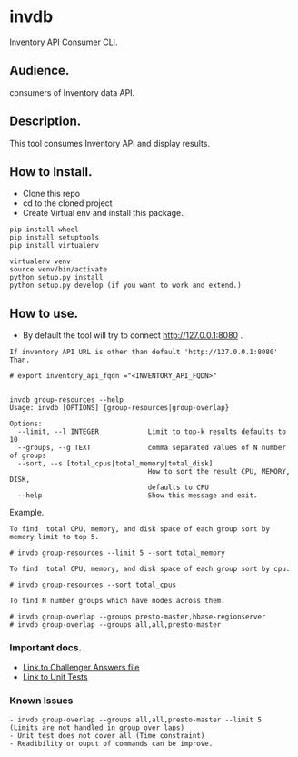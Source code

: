 # invdb
Inventory API Consumer CLI.
 
## Audience.
consumers of Inventory data API.

## Description.
This tool consumes Inventory API and display results.


## How to Install.

- Clone this repo
- cd to the cloned project
- Create Virtual env and install this package.

```
pip install wheel
pip install setuptools
pip install virtualenv

virtualenv venv
source venv/bin/activate
python setup.py install 
python setup.py develop (if you want to work and extend.)
```

## How to use.
- By default the tool will try to connect http://127.0.0.1:8080 .

```
If inventory API URL is other than default 'http://127.0.0.1:8080' Than.

# export inventory_api_fqdn ="<INVENTORY_API_FQDN>"


invdb group-resources --help
Usage: invdb [OPTIONS] {group-resources|group-overlap}

Options:
  --limit, --l INTEGER            Limit to top-k results defaults to 10
  --groups, --g TEXT              comma separated values of N number of groups
  --sort, --s [total_cpus|total_memory|total_disk]
                                  How to sort the result CPU, MEMORY, DISK,
                                  defaults to CPU
  --help                          Show this message and exit.

```

Example.

```
To find  total CPU, memory, and disk space of each group sort by memory limit to top 5.

# invdb group-resources --limit 5 --sort total_memory

To find  total CPU, memory, and disk space of each group sort by cpu.

# invdb group-resources --sort total_cpus

To find N number groups which have nodes across them.

# invdb group-overlap --groups presto-master,hbase-regionserver
# invdb group-overlap --groups all,all,presto-master

```

### Important docs.
- [Link to Challenger Answers file](./challenge_answer.md)
- [Link to Unit Tests](./tests)

### Known Issues
```
- invdb group-overlap --groups all,all,presto-master --limit 5
(Limits are not handled in group over laps)
- Unit test does not cover all (Time constraint)
- Readibility or ouput of commands can be improve.

```
